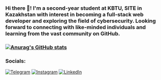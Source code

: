 ### Hi there 👋! I'm a second-year student at KBTU, SITE in Kazakhstan with interest in becoming a full-stack web developer and exploring the field of cybersecurity. Looking forward to connecting with like-minded individuals and learning from the vast community on GitHub.

### [![Anurag's GitHub stats](https://github-readme-stats.vercel.app/api?username=SamSweet04)](https://github.com/anuraghazra/github-readme-stats)


### Socials:
[![Telegram](https://img.shields.io/badge/-Telegram-090909?style=for-the-badge&logo=telegram&logoColor=27A0D9)](https://t.me/arstnbk)
[![Instagram](https://img.shields.io/badge/-Instagram-090909?style=for-the-badge&logo=instagram&logoColor=B4068E)](https://www.instagram.com/arystanbekovasss)
[![LinkedIn](https://img.shields.io/badge/-LinkedIn-090909?style=for-the-badge&logo=linkedin&logoColor=007BB6)](https://www.linkedin.com/in/saule-arystanbek-a40b93228/)

<!--
**SamSweet04/SamSweet04** is a ✨ _special_ ✨ repository because its `README.md` (this file) appears on your GitHub profile.

Here are some ideas to get you started:

- 🔭 I’m currently working on ...
- 🌱 I’m currently learning ...
- 👯 I’m looking to collaborate on ...
- 🤔 I’m looking for help with ...
- 💬 Ask me about ...
- 📫 How to reach me: ...
- 😄 Pronouns: ...
- ⚡ Fun fact: ...
-->
